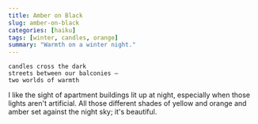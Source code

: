 ```yaml
---
title: Amber on Black 
slug: amber-on-black
categories: [haiku]
tags: [winter, candles, orange]
summary: "Warmth on a winter night."
---
```


```
candles cross the dark
streets between our balconies —
two worlds of warmth
```

I like the sight of apartment buildings lit up at night, especially when those lights aren't artificial. All those different shades of yellow and orange and amber set against the night sky; it's beautiful. 
